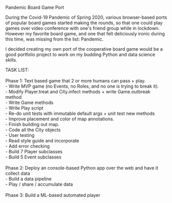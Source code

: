 Pandemic Board Game Port

During the Covid-19 Pandemic of Spring 2020, various browser-based ports of popular board games started making the rounds, 
so that one could play games over video conference with one's friend group while in lockdown. However my favorite board game, 
and one that felt deliciously ironic during this time, was missing from the list: Pandemic.

I decided creating my own port of the cooperative board game would be a good portfolio project to work on my budding Python 
and data science skills.

TASK LIST: <br> <br>
Phase 1: Text based game that 2 or more humans can pass + play. <br>
    - Write MVP game (no Events, no Roles, and no one is trying to break it). <br>
        - Modify Player.treat and City.infect methods + write Game.outbreak method <br>
        - Write Game methods <br>
        - Write Play script <br>
        - Re-do unit tests with immutable default args + unit test new methods <br>
        - Improve placement and color of map annotations. <br>
        - Finish building out map. <br>
        - Code all the City objects <br>
    - User testing <br>
    - Read style guide and incorporate <br>
    - Add error checking <br>
    - Build 7 Player subclasses <br>
    - Build 5 Event subclasses <br> <br>
Phase 2: Deploy an console-based Python app over the web and have it collect data <br>
    - Build a data pipeline <br>
    - Play / share / accumulate data <br> <br>
Phase 3: Build a ML-based automated player <br>
